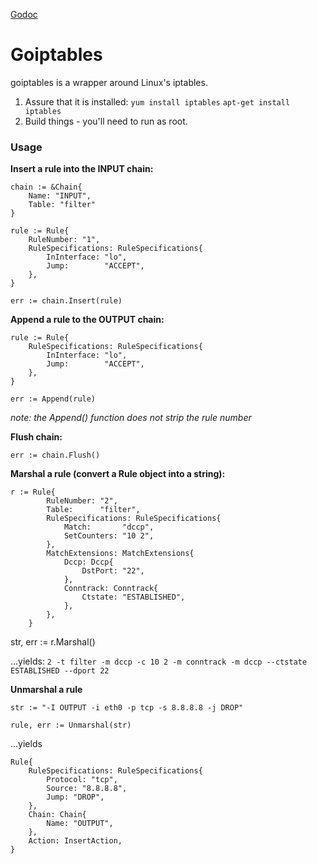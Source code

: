 [Godoc](https://godoc.org/github.com/stinkyfingers/goiptables)

# Goiptables #
goiptables is a wrapper around Linux's iptables. 
1) Assure that it is installed:
`yum install iptables`
`apt-get install iptables`
2) Build things - you'll need to run as root.

### Usage ###
**Insert a rule into the INPUT chain:**

```
chain := &Chain{
	Name: "INPUT",
	Table: "filter"
}
```
```
rule := Rule{
	RuleNumber: "1",
	RuleSpecifications: RuleSpecifications{
		InInterface: "lo",
		Jump:        "ACCEPT",
	},
}
```
```
err := chain.Insert(rule)
```

**Append a rule to the OUTPUT chain:**

```
rule := Rule{
	RuleSpecifications: RuleSpecifications{
		InInterface: "lo",
		Jump:        "ACCEPT",
	},
}
```
```
err := Append(rule)
```

*note: the Append() function does not strip the rule number*

**Flush chain:**

```
err := chain.Flush()
```

**Marshal a rule (convert a Rule object into a string):**

```
r := Rule{
		RuleNumber: "2",
		Table:      "filter",
		RuleSpecifications: RuleSpecifications{
			Match:       "dccp",
			SetCounters: "10 2",
		},
		MatchExtensions: MatchExtensions{
			Dccp: Dccp{
				DstPort: "22",
			},
			Conntrack: Conntrack{
				Ctstate: "ESTABLISHED",
			},
		},
	}
```

str, err := r.Marshal()

...yields: `2 -t filter -m dccp -c 10 2 -m conntrack -m dccp --ctstate ESTABLISHED --dport 22`

**Unmarshal a rule**

`str := "-I OUTPUT -i eth0 -p tcp -s 8.8.8.8 -j DROP"`

`rule, err := Unmarshal(str)`

...yields

```
Rule{
	RuleSpecifications: RuleSpecifications{
		Protocol: "tcp", 
		Source: "8.8.8.8", 
		Jump: "DROP",
	}, 
	Chain: Chain{
		Name: "OUTPUT",
	}, 
	Action: InsertAction,
}
```